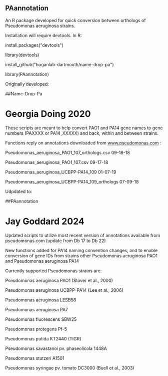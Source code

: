 ## PAannotation

An R package developed for quick conversion between orthologs of Pseudomonas aeruginosa strains.

Installation will require devtools. In R:

install.packages("devtools")

library(devtools)

install_github("hoganlab-dartmouth/name-drop-pa")

library(PAannotation)





Originally developed:


##Name-Drop-Pa

# Georgia Doing 2020

These scripts are meant to help convert PAO1 and PA14 gene names to gene numbers (PAXXXX or PA14_XXXXX) and back, within and between strains.


Functions reply on annotations downloaded from www.pseudomonas.com :

Pseudomonas_aeruginosa_PAO1_107_orthologs.csv 		09-18-18

Pseudomonas_aeruginosa_PAO1_107.csv 				09-17-18

Pseudomonas_aeruginosa_UCBPP-PA14_109 				01-07-19

Pseudomonas_aeruginosa_UCBPP-PA14_109_orthologs 	07-09-18



Udpdated to:


##PAannotation

# Jay Goddard 2024

Updated scripts to utilize most recent version of annotations available from pseudomonas.com (update from Db 17 to Db 22)

New functions added for PA14 naming convention changes, and to enable conversion of gene IDs from strains other Pseudomonas aeruginosa PAO1 and Pseudomonas aeruginosa PA14


Currently supported Pseudomonas strains are:

Pseudomonas aeruginosa PAO1 (Stover et al., 2000)

Pseudomonas aeruginosa UCBPP-PA14 (Lee et al., 2006)

Pseudomonas aeruginosa LESB58 

Pseudomonas aeruginosa PA7

Pseudomonas fluorescens SBW25

Pseudomonas protegens Pf-5

Pseudomonas putida KT2440 (TIGR)

Pseudomonas savastanoi pv. phaseolicola 1448A

Pseudomonas stutzeri A1501

Pseudomonas syringae pv. tomato DC3000 (Buell et al., 2003)

